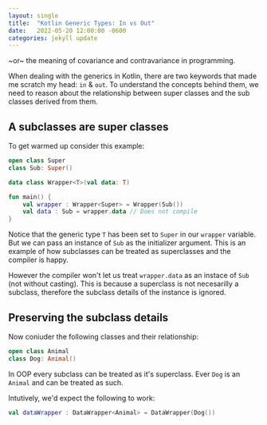 ```yaml
---
layout: single
title:  "Kotlin Generic Types: In vs Out"
date:   2022-05-20 12:00:00 -0600
categories: jekyll update
---
```

\~or\~ the meaning of covariance and contravariance in programming.

When dealing with the generics in Kotlin, there are two keywords that made me scratch my head: `in` & `out`. To understand the concepts behind them, we need to reason about the relationship between super classes and the sub classes derived from them.

## A subclasses are super classes
To get warmed up consider this example:

```kotlin
open class Super
class Sub: Super()

data class Wrapper<T>(val data: T)

fun main() {
    val wrapper : Wrapper<Super> = Wrapper(Sub())
    val data : Sub = wrapper.data // Does not compile
}
```
Notice that the generic type `T` has been set to `Super` in our `wrapper` variable. But we can pass an instance of `Sub` as the initializer argument. This is an example of how subclasses can be treated as superclasses and the compiler is happy.

However the compiler won't let us treat `wrapper.data` as an instace of `Sub` (not without casting). This is because a superclass is not necesarilly a subclass, therefore the subclass details of the instance is ignored.

## Preserving the subclass details




Now coniuder the following classes and their relationship:
```kotlin
open class Animal
class Dog: Animal()
```
In OOP every subclass can be treated as it's superclass. Ever `Dog` is an `Animal` and can be treated as such.

Intutively, we'd expect the following to work:
```kotlin
val dataWrapper : DataWrapper<Animal> = DataWrapper(Dog())
```



<!-- [jekyll-docs]: https://jekyllrb.com/docs/home
[jekyll-gh]:   https://github.com/jekyll/jekyll
[jekyll-talk]: https://talk.jekyllrb.com/ -->
